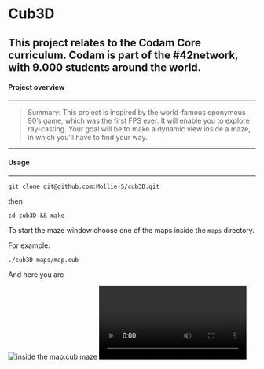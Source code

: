 # Cub3D

This project relates to the Codam Core curriculum.
Codam is part of the #42network, with 9.000 students around the world.
------------------------------------------------------------------------------------------------------
#### Project overview
------------------------------------------------------------------------------------------------------
>Summary: This project is inspired by the world-famous eponymous 90’s game, which
>was the first FPS ever. It will enable you to explore ray-casting. Your goal will be to
>make a dynamic view inside a maze, in which you’ll have to find your way.

------------------------------------------------------------------------------------------------------
#### Usage
------------------------------------------------------------------------------------------------------
```git clone git@github.com:Mollie-S/cub3D.git```

then

```
cd cub3D && make                                                           
```

To start the maze window choose one of the maps inside the `maps` directory.

For example:

```
./cub3D maps/map.cub
```

And here you are

![inside the map.cub maze](screenshots/cub3D_maze.png)
![moving inside the maze](screenshots/cub3d_video.mov)